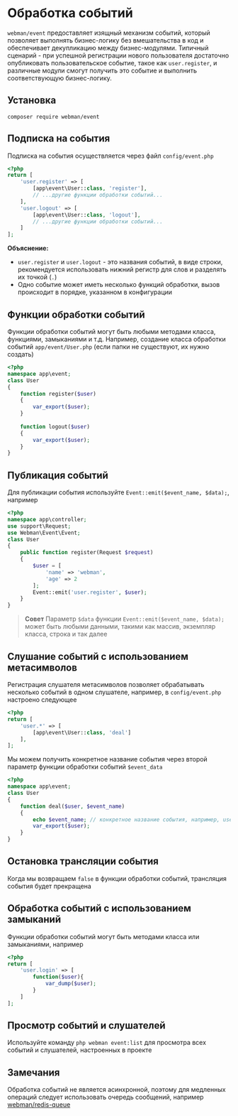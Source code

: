 # Обработка событий

`webman/event` предоставляет изящный механизм событий, который позволяет выполнять бизнес-логику без вмешательства в код и обеспечивает декупликацию между бизнес-модулями. Типичный сценарий - при успешной регистрации нового пользователя достаточно опубликовать пользовательское событие, такое как `user.register`, и различные модули смогут получить это событие и выполнить соответствующую бизнес-логику.

## Установка

`composer require webman/event`

## Подписка на события

Подписка на события осуществляется через файл `config/event.php`
```php
<?php
return [
    'user.register' => [
        [app\event\User::class, 'register'],
        // ...другие функции обработки событий...
    ],
    'user.logout' => [
        [app\event\User::class, 'logout'],
        // ...другие функции обработки событий...
    ]
];
```
**Объяснение:**
- `user.register` и `user.logout` - это названия событий, в виде строки, рекомендуется использовать нижний регистр для слов и разделять их точкой (`.`)
- Одно событие может иметь несколько функций обработки, вызов происходит в порядке, указанном в конфигурации

## Функции обработки событий

Функции обработки событий могут быть любыми методами класса, функциями, замыканиями и т.д.
Например, создание класса обработки событий `app/event/User.php` (если папки не существуют, их нужно создать)
```php
<?php
namespace app\event;
class User
{
    function register($user)
    {
        var_export($user);
    }
 
    function logout($user)
    {
        var_export($user);
    }
}
```

## Публикация событий

Для публикации события используйте `Event::emit($event_name, $data);`, например
```php
<?php
namespace app\controller;
use support\Request;
use Webman\Event\Event;
class User
{
    public function register(Request $request)
    {
        $user = [
            'name' => 'webman',
            'age' => 2
        ];
        Event::emit('user.register', $user);
    }
}
```

> **Совет**
> Параметр `$data` функции `Event::emit($event_name, $data);` может быть любыми данными, такими как массив, экземпляр класса, строка и так далее

## Слушание событий с использованием метасимволов

Регистрация слушателя метасимволов позволяет обрабатывать несколько событий в одном слушателе, например, в `config/event.php` настроено следующее
```php
<?php
return [
    'user.*' => [
        [app\event\User::class, 'deal']
    ],
];
```
Мы можем получить конкретное название события через второй параметр функции обработки событий `$event_data`
```php
<?php
namespace app\event;
class User
{
    function deal($user, $event_name)
    {
        echo $event_name; // конкретное название события, например, user.register или user.logout и так далее
        var_export($user);
    }
}
```

## Остановка трансляции события

Когда мы возвращаем `false` в функции обработки событий, трансляция события будет прекращена

## Обработка событий с использованием замыканий

Функции обработки событий могут быть методами класса или замыканиями, например

```php
<?php
return [
    'user.login' => [
        function($user){
            var_dump($user);
        }
    ]
];
```

## Просмотр событий и слушателей

Используйте команду `php webman event:list` для просмотра всех событий и слушателей, настроенных в проекте

## Замечания

Обработка событий не является асинхронной, поэтому для медленных операций следует использовать очередь сообщений, например [webman/redis-queue](https://www.workerman.net/plugin/12)
